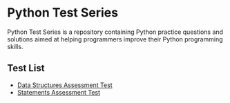 # Python Test Series

Python Test Series is a repository containing Python practice questions and solutions aimed at helping programmers improve their Python programming skills.

## Test List

- [ Data Structures Assessment Test ](https://github.com/MuhsinBashirrr/PythonTestSeries/blob/main/00.ipynb)
- [ Statements Assessment Test ](https://github.com/MuhsinBashirrr/PythonTestSeries/blob/main/01.ipynb)


